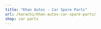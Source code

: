 ```yaml
---
title: "Khan Autos - Car Spare Parts"
url: /karachi/khan-autos-car-spare-parts/
shop: car parts
---
```

